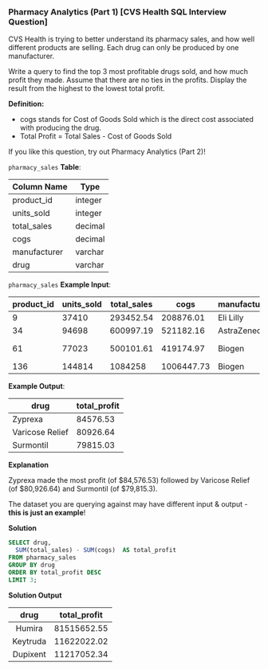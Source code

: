 ### Pharmacy Analytics (Part 1) [CVS Health SQL Interview Question]

CVS Health is trying to better understand its pharmacy sales, and how well different products are selling. Each drug can only be produced by one manufacturer.

Write a query to find the top 3 most profitable drugs sold, and how much profit they made. Assume that there are no ties in the profits. Display the result from the highest to the lowest total profit.

**Definition:**

- cogs stands for Cost of Goods Sold which is the direct cost associated with producing the drug.
- Total Profit = Total Sales - Cost of Goods Sold

If you like this question, try out Pharmacy Analytics (Part 2)!

`pharmacy_sales` **Table**:

| **Column Name** | **Type** |
|-----------------|----------|
| product_id      | integer  |
| units_sold      | integer  |
| total_sales     | decimal  |
| cogs            | decimal  |
| manufacturer    | varchar  |
| drug            | varchar  |

`pharmacy_sales` **Example Input**:

| **product_id** | **units_sold** | **total_sales** | **cogs**   | **manufacturer** | **drug**        |
|----------------|----------------|-----------------|------------|------------------|-----------------|
| 9              | 37410          | 293452.54       | 208876.01  | Eli Lilly        | Zyprexa         |
| 34             | 94698          | 600997.19       | 521182.16  | AstraZeneca      | Surmontil       |
| 61             | 77023          | 500101.61       | 419174.97  | Biogen           | Varicose Relief |
| 136            | 144814         | 1084258         | 1006447.73 | Biogen           | Burkhart        |

**Example Output**:

| **drug**        | **total_profit** |
|-----------------|------------------|
| Zyprexa         | 84576.53         |
| Varicose Relief | 80926.64         |
| Surmontil       | 79815.03         |

**Explanation**

Zyprexa made the most profit (of $84,576.53) followed by Varicose Relief (of $80,926.64) and Surmontil (of $79,815.3).

The dataset you are querying against may have different input & output - **this is just an example**!

**Solution**

```sql
SELECT drug,
  SUM(total_sales) - SUM(cogs)  AS total_profit
FROM pharmacy_sales
GROUP BY drug
ORDER BY total_profit DESC
LIMIT 3;
```

**Solution Output**

| **drug** | **total_profit** |
|:--------:|:----------------:|
| Humira   | 81515652.55      |
| Keytruda | 11622022.02      |
| Dupixent | 11217052.34      |